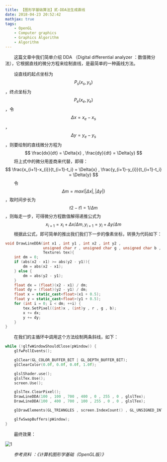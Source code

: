 ```yaml
---
title: 【图形学基础算法】贰-DDA法生成直线
date: 2018-04-23 20:52:42
mathjax: true
tags:
	- OpenGL
	- Computer graphics
	- Graphics Algorithm
	- Algorithm
---
```


&emsp;&emsp;这篇文章中我们简单介绍 DDA （Digital differential analyzer ：数值微分法），它根据直线的微分方程来绘制直线，是最简单的一种画线方法。

<!--more-->

&emsp;&emsp;设直线的起点坐标为 $$P_s(x_s,y_s)$$ ，终点坐标为$$P_e(x_e,y_e)$$ ，令 $$\Delta{x} = x_e-x_s$$，$$\Delta{y} = y_e-y_s$$ ，则要绘制的直线微分方程为 
$$
\frac{dx}{dt} = \Delta{x} , \frac{dy}{dt} = \Delta{y} 
$$
&emsp;&emsp;将上式中的微分用差商来代替，即得：
$$
\frac{x_{i+1}-x_{i}}{t_{i+1}-t_i} = \Delta{x} , \frac{y_{i+1}-y_{i}}{t_{i+1}-t_i} = \Delta{y}
$$
&emsp;&emsp;令 $$\Delta{m}=max(|\Delta{x}|,|\Delta{y}|)$$ ，取时间步长为 $$t2-t1=1/\Delta{m}$$ ，则每走一步，可得微分方程数值解得递推公式为 
$$
x_{i+1}=x_i+\Delta{x}/\Delta{m} , y_{i+1}=y_i+\Delta{y}/\Delta{m}
$$
&emsp;&emsp;根据此公式，即可简单的推出我们我们下一步的像素坐标，转换为代码如下：

```c++
void DrawLineDDA(int x1 , int y1 , int x2 , int y2 ,
                 unsigned char r , unsigned char g , unsigned char b ,
                 Texture& tex){
    int dm = 0;
    if (abs(x2 - x1) >= abs(y2 - y1)){
        dm = abs(x2 - x1);
    } else {
        dm = abs(y2 - y1);
    }
    float dx = (float)(x2 - x1) / dm;
    float dy = (float)(y2 - y1) / dm;
    float x = static_cast<float>(x1 + 0.5);
    float y = static_cast<float>(y1 + 0.5);
    for (int i = 0; i < dm; ++i) {
        tex.SetPixel((int)x , (int)y , r , g , b);
        x += dx;
        y += dy;
    }
}
```

&emsp;&emsp;在我们的主循环中调用这个方法绘制两条斜线，如下：

```c++
while (!glfwWindowShouldClose(pWindow)) {
    glfwPollEvents();

    glClear(GL_COLOR_BUFFER_BIT | GL_DEPTH_BUFFER_BIT);
    glClearColor(0.0f, 0.0f, 0.0f, 1.0f);

    glslShader.use();
    glslTex.Use();
    screen.Use();

    glslTex.ClearPixel();
    DrawLineDDA(100 , 100 , 700 , 400 , 0 , 255 , 0 , glslTex);
    DrawLineDDA(100 , 400 , 700 , 100 , 255 , 0 , 0 , glslTex);

    glDrawElements(GL_TRIANGLES , screen.IndexCount() , GL_UNSIGNED_INT , 0);

    glfwSwapBuffers(pWindow);
}
```

&emsp;&emsp;最终效果：

![1](https://image.ibb.co/jYoW3c/image.png)

&emsp;&emsp;*参考资料 ：《计算机图形学基础（OpenGL版）》*